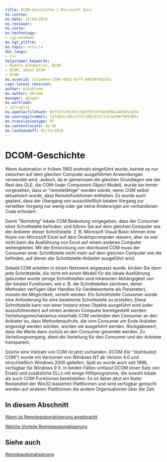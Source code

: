 ```yaml
---
title: DCOM-Geschichte | Microsoft Docs
ms.custom: 
ms.date: 11/04/2016
ms.reviewer: 
ms.suite: 
ms.technology:
- cpp-windows
ms.tgt_pltfrm: 
ms.topic: article
dev_langs:
- C++
helpviewer_keywords:
- Remote Automation, DCOM
- DCOM, about DCOM
- DCOM
ms.assetid: c21aa0ea-1396-4b52-b77f-88fb0fdd2a5c
caps.latest.revision: 
author: mikeblome
ms.author: mblome
manager: ghogen
ms.workload:
- cplusplus
ms.openlocfilehash: 6ef567c39c93c3d43fdfc0fa63886144b03cd474
ms.sourcegitcommit: fa7a6dccddce3747389c91277a53e296f905305c
ms.translationtype: MT
ms.contentlocale: de-DE
ms.lasthandoff: 02/14/2018
---
```

# <a name="history-of-dcom"></a>DCOM-Geschichte
Wenn Automation in frühen 1993 erstmals eingeführt wurde, konnte es nur zwischen auf dem gleichen Computer ausgeführten Anwendungen verwendet wird. Jedoch, da er gemeinsam die gleichen Grundlagen wie der Rest des OLE, die COM-(oder Component Object Model), wurde sie immer vorgesehen, dass er "remotefähige" werden würde, wenn COM selbst aktualisiert wurde, dass Remotefunktionen enthalten. Es wurde auch geplant, dass der Übergang von ausschließlich lokalen Vorgang zur verteilten Vorgang nur wenig oder gar keine Änderungen am vorhandenen Code erfordert.  
  
 Damit "Remoting" lokale COM Bedeutung vorgegeben, dass der Consumer einer Schnittstelle befinden, und führen Sie auf dem gleichen Computer wie der Anbieter dieser Schnittstelle. Z. B. Microsoft Visual Basic können eine Kopie von Microsoft Excel auf dem Desktopcomputer steuern, aber es war nicht kann die Ausführung von Excel auf einem anderen Computer weitergeleitet. Mit der Entwicklung von distributed COM muss der Consumer einer Schnittstelle nicht mehr auf dem gleichen Computer wie die befinden, auf denen der Schnittstelle-Anbieter ausgeführt wird.  
  
 Sobald COM arbeiten in einem Netzwerk angepasst wurde, klicken Sie dann jede Schnittstelle, die nicht mit einem Modell für die lokale Ausführung gebunden wurde (einige Schnittstellen sind inhärenten Abhängigkeit von der lokalen Funktionen, wie z. B. die Schnittstellen zeichnen, deren Methoden verfügen über Handles für Gerätekontexte als Parameter), müsste die Möglichkeit, verteilt werden. Ein Schnittstelle Consumer würde eine Anforderung für eine bestimmte Schnittstelle zu erstellen; Diese Schnittstelle kann von einer Instanz eines Objekts ausgeführt wird (oder auszuführenden) auf einem anderen Computer bereitgestellt werden. Verteilungsmechanismus innerhalb COM verbinden den Consumer an den Anbieter so, dass Methodenaufrufe, die vom Consumer am Ende Anbieter angezeigt werden würden, würden sie ausgeführt werden. Rückgabewert, dass die Werte dann zurück an den Consumer gesendet werden. Zu Verteilungsvorgang, dient die Verteilung für den Consumer und der Anbieter transparent.  
  
 Solche eine Vielzahl von COM ist jetzt vorhanden. DCOM (für "distributed COM") wurde mit Versionen von Windows NT ab Version 4.0 und einschließlich Windows 2000 geliefert. Spät es wurde auch seit 1996, verfügbar für Windows 9 X. In beiden Fällen umfasst DCOM einen Satz von Ersatz und zusätzliche DLLs mit einige Hilfsprogramme, die sowohl lokale als auch COM-Funktionen bereitstellen. Es ist daher jetzt ein fester Bestandteil der Win32-basierten Plattformen und wird verfügbar gemacht werden auf anderen Plattformen die andere Organisationen über die Zeit.  
  
## <a name="in-this-section"></a>In diesem Abschnitt  
 [Wann ist Remoteautomatisierung angebracht](where-does-remote-automation-fit-in-q.md)  
  
 [Welche Vorteile Remoteautomatisierung](what-does-remote-automation-provide-q.md)  
  
## <a name="see-also"></a>Siehe auch  
 [Remoteautomatisierung](../mfc/remote-automation.md)
